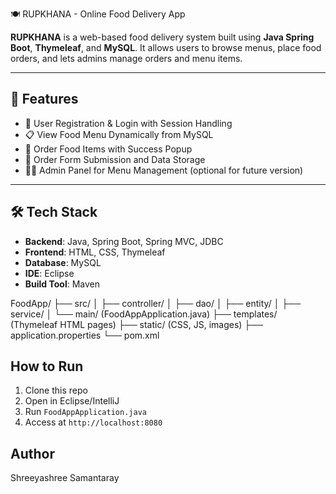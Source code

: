 🍽️ RUPKHANA - Online Food Delivery App

**RUPKHANA** is a web-based food delivery system built using **Java Spring Boot**, **Thymeleaf**, and **MySQL**. It allows users to browse menus, place food orders, and lets admins manage orders and menu items.

---

## 🚀 Features

- 👤 User Registration & Login with Session Handling  
- 📋 View Food Menu Dynamically from MySQL  
- 🛒 Order Food Items with Success Popup  
- 🧾 Order Form Submission and Data Storage  
- 🧑‍💼 Admin Panel for Menu Management (optional for future version)

---

## 🛠️ Tech Stack

- **Backend**: Java, Spring Boot, Spring MVC, JDBC  
- **Frontend**: HTML, CSS, Thymeleaf  
- **Database**: MySQL  
- **IDE**: Eclipse  
- **Build Tool**: Maven

  
FoodApp/
├── src/
│ ├── controller/
│ ├── dao/
│ ├── entity/
│ ├── service/
│ └── main/ (FoodAppApplication.java)
├── templates/ (Thymeleaf HTML pages)
├── static/ (CSS, JS, images)
├── application.properties
└── pom.xml

## How to Run
1. Clone this repo
2. Open in Eclipse/IntelliJ
3. Run `FoodAppApplication.java`
4. Access at `http://localhost:8080`

## Author
Shreeyashree Samantaray
